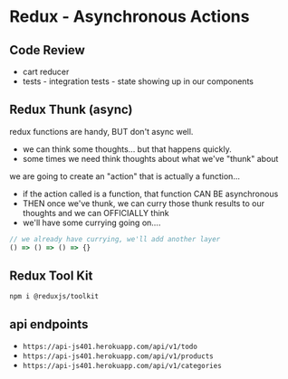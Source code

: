 # Redux - Asynchronous Actions

## Code Review

- cart reducer
- tests - integration tests - state showing up in our components

## Redux Thunk (async)

redux functions are handy, BUT don't async well.  
- we can think some thoughts...  but that happens quickly.
- some times we need think thoughts about what we've "thunk" about

we are going to create an "action" that is actually a function...
- if the action called is a function, that function CAN BE asynchronous
- THEN once we've thunk, we can curry those thunk results to our thoughts and we can OFFICIALLY think
- we'll have some currying going on....
```js
// we already have currying, we'll add another layer
() => () => () => {}
```

## Redux Tool Kit

`npm i @reduxjs/toolkit`


## api endpoints

- `https://api-js401.herokuapp.com/api/v1/todo`
- `https://api-js401.herokuapp.com/api/v1/products`
- `https://api-js401.herokuapp.com/api/v1/categories`
